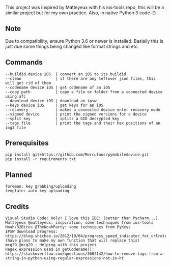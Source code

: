 This project was inspired by Matteyeux with his ios-tools repo, this will be a similar project but for my own practice. Also, in native Python 3 code :D

## Note

Due to compatibility, ensure Python 3.6 or newer is installed. Basially this is just due some things being changed like format strings and etc.

## Commands

    --buildid device iOS  | convert an iOS to its buildid
    --clean               | if there are any leftover json files, this will get rid of them
    --codename device iOS | get codename of an iOS
    --copy path           | copy a file or folder from a connected device using afc
    --download device iOS | download an ipsw
    --keys device iOS     | get keys for an iOS
    --recovery            | makes a connected device enter recovery mode
    --signed device       | print the signed versions for a device
    --split key           | splits a GID decrypted key
    --tags file           | print the tags and their hex positions of an img3 file

## Prerequisites

    pip install git+https://github.com/Merculous/pymobiledevice.git
    pip install -r requirements.txt

## Planned

    foreman: key grabbing/uploading
    template: auto key uploading

## Credits

    Visual Studio Code: Holy! I love this IDE! (better than Pycharm...)
    Matteyeux @matteyeux: inspiration, some techniques from ios-tools
    Noah/32Bites @TheNoahParty: some techniques from PyKeys
    IPSW download progress: https://blog.shichao.io/2012/10/04/progress_speed_indicator_for_urlretrieve_in_python.html (have plans to make my own function that will replace this)
    mcg29 @mcg29_: Helping with this project
    Regex expression used in getCodename(): https://stackoverflow.com/questions/3662142/how-to-remove-tags-from-a-string-in-python-using-regular-expressions-not-in-ht
